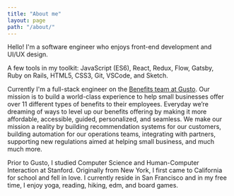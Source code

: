 ```yaml
---
title: "About me"
layout: page
path: "/about/"
---
```


Hello! I'm a software engineer who enjoys front-end development and UI/UX design.

A few tools in my toolkit: JavaScript (ES6), React, Redux, Flow, Gatsby, Ruby on Rails, HTML5, CSS3, Git, VSCode, and Sketch.

Currently I'm a full-stack engineer on the <a href="https://gusto.com/product/benefits" target="_blank">Benefits team at Gusto</a>. Our mission is to build a world-class experience to help small businesses offer over 11 different types of benefits to their employees. Everyday we’re dreaming of ways to level up our benefits offering by making it more affordable, accessible, guided, personalized, and seamless. We make our mission a reality by building recommendation systems for our customers, building automation for our operations teams, integrating with partners, supporting new regulations aimed at helping small business, and much much more.

Prior to Gusto, I studied Computer Science and Human-Computer Interaction at Stanford. Originally from New York, I first came to California for school and fell in love. I currently reside in San Francisco and in my free time, I enjoy yoga, reading, hiking, edm, and board games.